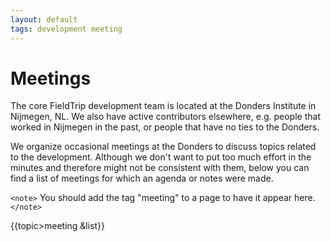 ```yaml
---
layout: default
tags: development meeting
---
```



# Meetings

The core FieldTrip development team is located at the Donders Institute in Nijmegen, NL. We also have active contributors  elsewhere, e.g. people that worked in Nijmegen in the past, or people that have no ties to the Donders. 

We organize occasional meetings at the Donders to discuss topics related to the development. Although we don't want to put too much effort in the minutes and therefore might not be consistent with them, below you can find a list of meetings for which an agenda or notes were made. 

`<note>`
You should add the tag "meeting" to a page to have it appear here.
`</note>`

{{topic>meeting &list}}

